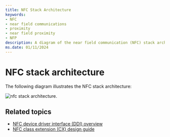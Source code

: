```yaml
---
title: NFC Stack Architecture
keywords:
- NFC
- near field communications
- proximity
- near field proximity
- NFP
description: A diagram of the near field communication (NFC) stack architecture and design.
ms.date: 01/11/2024
---
```


# NFC stack architecture

The following diagram illustrates the NFC stack architecture:

![nfc stack architecture.](images/nfcstackarchitecture.png)

## Related topics

- [NFC device driver interface (DDI) overview](/windows-hardware/drivers/ddi/_nfpdrivers)
- [NFC class extension (CX) design guide](/windows-hardware/drivers/nfc/nfc-class-extension-)
